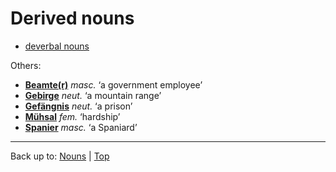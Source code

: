 # Derived nouns

- [deverbal nouns](deverbalNouns.md)

Others:
- **[Beamte(r)](b/be/Beamter.md)** *masc.* ‘a government employee’
- **[Gebirge](g/ge/Gebirge.md)** *neut.* ‘a mountain range’
- **[Gefängnis](g/ge/Gefaengnis.md)** *neut.* ‘a prison’
- **[Mühsal](m/mue/Muehsal.md)** *fem.* ‘hardship’
- **[Spanier](s/sp/Spanier.md)** *masc.* ‘a Spaniard’

----

Back up to: [Nouns](index.md) | [Top](../../index.md)
